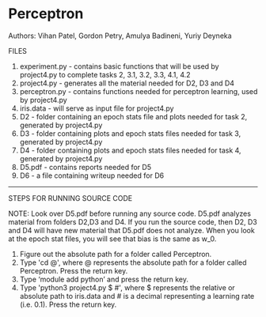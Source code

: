 # Perceptron
Authors: Vihan Patel, Gordon Petry, Amulya Badineni, Yuriy Deyneka

FILES
1. experiment.py - contains basic functions that will be used by project4.py to complete tasks 2, 3.1, 3.2, 3.3, 4.1, 4.2
2. project4.py - generates all the material needed for D2, D3 and D4
3. perceptron.py - contains functions needed for perceptron learning, used by project4.py
4. iris.data - will serve as input file for project4.py
5. D2 - folder containing an epoch stats file and plots needed for task 2, generated by project4.py
6. D3 - folder containing plots and epoch stats files needed for task 3, generated by project4.py
7. D4 - folder containing plots and epoch stats files needed for task 4, generated by project4.py
8. D5.pdf - contains reports needed for D5
9. D6 - a file containing writeup needed for D6

------------------------------------------------------------------------------------------------

STEPS FOR RUNNING SOURCE CODE

NOTE: Look over D5.pdf before running any source code. D5.pdf analyzes material from folders D2,D3 and D4. If you run the source code, then D2, D3 and D4 will have new material that D5.pdf does not analyze. When you look at the epoch stat files, you will see that bias is the same as w_0.
   
1. Figure out the absolute path for a folder called Perceptron. 
2. Type 'cd @', where @ represents the absolute path for a folder called Perceptron. Press the return key.
3. Type ‘module add python’ and press the return key.
4. Type 'python3 project4.py $ #', where $ represents the relative or absolute path to iris.data and # is a decimal representing a learning rate (i.e. 0.1). Press the return key.
